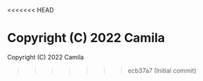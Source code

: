 <<<<<<< HEAD

Copyright (C) 2022 Camila
=======

Copyright (C) 2022 Camila
>>>>>>> ecb37a7 (Initial commit)
